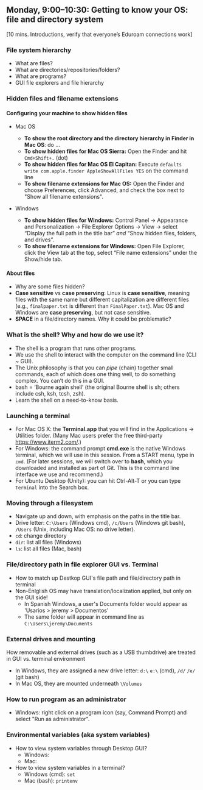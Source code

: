 ## Monday, 9:00–10:30: Getting to know your OS: file and directory system

[10 mins. Introductions, verify that everyone’s Eduroam connections work]

### File system hierarchy 

* What are files?
* What are directories/repositories/folders? <!--Thinking about why we call them folders: a folder and a piece of paper are the same, and can do some of the same things. A folder can also hold pieces of paper.-->
* What are programs? <!--Programs are files that can do something, but are still files nonetheless. Take a piece of paper out of your folder, fold it into an airplane, and throw it. It's still a piece of paper you can read from and write on, but it can fly.-->
* GUI file explorers and file hierarchy


### Hidden files and filename extensions


#### Configuring your machine to show hidden files <!-- consolidate these -->
* Mac OS 
	* **To show the root directory and the directory hierarchy in Finder in Mac OS**: do ...
	* **To show hidden files for Mac OS Sierra:** Open the Finder and hit `Cmd+Shift+.` (dot)
	* **To show hidden files for Mac OS El Capitan:** Execute `defaults write com.apple.finder AppleShowAllFiles YES` on the command line
	* **To show filename extensions for Mac OS:** Open the Finder and choose Preferences, click Advanced, and check the box next to "Show all filename extensions". 

* Windows
	* **To show hidden files for Windows:** Control Panel → Appearance and Personalization → File Explorer Options → View → select “Display the full path in the title bar” *and* “Show hidden files, folders, and drives”.
	* **To show filename extensions for Windows:** Open File Explorer, click the View tab at the top, select “File name extensions” under the Show/hide tab.


#### About files

* Why are some files hidden? <!--If you change something, however small, in some of these files, you can break your computer. Be careful!-->
* **Case sensitive** vs **case preserving**: Linux is **case sensitive**, meaning files with the same name but different capitalization are different files (e.g., `finalpaper.txt` is different than `FinalPaper.txt`). Mac OS and Windows are **case preserving**, but not case sensitive. <!-- (This preference can be changed when configuring the filesystem, but certain programs will not run in a case sensitive environment, so it’s best to leave it alone). A case preserving file system will spell the filename as you type it, but if you create a different file with a name that differs only in capitalization, it will overwrite the first one. We recommend not creating filenames that differ only in capitalization even on Linux; not only is it potentially confusing, but you may be collaborating on a project with someone not on Linux. -->
* **SPACE** in a file/directory names. Why it could be problematic? 


### What is the shell? Why and how do we use it?

* The shell is a program that runs other programs. <!--Emphasize that the shell is still a program, which takes input and gives output. The input is a command, though, so it seems as though we’re doing something different. In reality, using command line is no different than using any other program.-->
* We use the shell to interact with the computer on the command line (CLI ~ GUI).
* The Unix philosophy is that you can _pipe_ (chain) together small commands, each of which does one thing well, to do something complex. You can’t do this in a GUI.
* bash = ‘Bourne again shell’ (the original Bourne shell is sh; others include csh, ksh, tcsh, zsh). <!--We use and recommend bash (Git Bash). There are many different shells, some of which you end up downloading with program packages like Python.-->
* Learn the shell on a need-to-know basis. <!--There are commands you’ll use every day, some you’ll use for special purposes (and you’ll look up how they work when you need them), and some that you’ll never need.-->

### Launching a terminal

* For Mac OS X: the **Terminal.app** that you will find in the Applications → Utilities folder. (Many Mac users prefer the free third-party <https://www.iterm2.com/>.)
* For Windows: the command prompt **cmd.exe** is the native Windows terminal, which we will use in this session. From a START menu, type in `cmd`. 
(For later sessions, we will switch over to **bash**, which you downloaded and installed as part of Git. This is the command line interface we use and recommend.)
* For Ubuntu Desktop (Unity): you can hit Ctrl-Alt-T or you can type `Terminal` into the Search box.


### Moving through a filesystem
<!-- Move the programs and files stuff in here, use cmd.exe -->
<!-- where is home?  both in cmd and in gui-->
<!-- language differences for gui and command line-->


* Navigate up and down, with emphasis on the paths in the title bar. <!-- We should clarify that Git Bash will use forward slashes rather than backslashes, and explain later when we introduce cmd why that's the case.-->
* Drive letter: `C:\Users` (Windows cmd), `/c/Users` (Windows git bash), `/Users` (Unix, including Mac OS: no drive letter).
* `cd`: change directory <!--Open a command line and begin using `cd`. Explain that `cd` is essentially the same as selecting or clicking a folder. `cd` into your home directory.-->
* `dir`: list all files (Windows)
* `ls`: list all files (Mac, bash) <!--Use `ls` to show all the files in your current (when you first open the terminal, home) directory. Compare that to what you now see in your home directory (or C drive "folder"). Then use `cd Documents` to move into your documents folder. This is a relative path, as you’ve navigated relative to where you’ve started. Explain what an absolute path looks like, and try running one. Then run a few relative paths.-->

### File/directory path in file explorer GUI vs. Terminal 
* How to match up Destkop GUI's file path and file/directory path in terminal
* Non-Enlglish OS may have translation/localization applied, but only on the GUI side! 
	* In Spanish Windows, a user's Documents folder would appear as 'Usarios > jeremy > Documentos'
	* The same folder will appear in command line as `C:\Users\jeremy\Documents`

### External drives and mounting
How removable and external drives (such as a USB thumbdrive) are treated in GUI vs. terminal environment
* In Windows, they are assigned a new drive letter: `d:\` `e:\` (cmd), `/d/` `/e/` (git bash)
* In Mac OS, they are mounted underneath `\Volumes`
 
	
### How to run program as an administrator
* Windows: right click on a program icon (say, Command Prompt) and select "Run as administrator". 


### Environmental variables (aka system variables)
* How to view system variables through Desktop GUI?
	* Windows:
	* Mac: 
* How to view system variables in a terminal?
	* Windows (cmd): `set`
	* Mac (bash): `printenv`